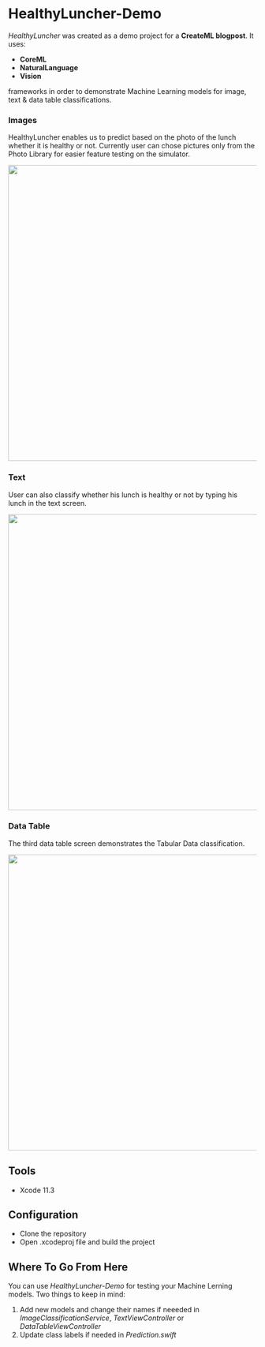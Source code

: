 # HealthyLuncher-Demo

*HealthyLuncher* was created as a demo project for a **CreateML blogpost**. 
It uses:
- **CoreML**
- **NaturalLanguage**
- **Vision**

frameworks in order to demonstrate Machine Learning models for image, text & data table classifications. 

### Images
HealthyLuncher enables us to predict based on the photo of the lunch whether it is healthy or not. Currently user can chose pictures only from the Photo Library for easier feature testing on the simulator.
<p align="center">
<img height="600" src="https://user-images.githubusercontent.com/18245585/47995944-3ecd8380-e0f7-11e8-9b16-93c2c8de0c63.gif"> 
</p>

### Text
User can also classify whether his lunch is healthy or not by typing his lunch in the text screen.
<p align="center">
<img height="600" src="https://user-images.githubusercontent.com/18245585/47995945-3ecd8380-e0f7-11e8-91b3-8e669b92bf40.gif">
</p>

### Data Table
The third data table screen demonstrates the Tabular Data classification.
<p align="center">
<img height="600" src="https://user-images.githubusercontent.com/18245585/47995946-3f661a00-e0f7-11e8-8fc5-bb6fc6bd1045.gif">
</p>

## Tools
- Xcode 11.3

## Configuration
- Clone the repository
- Open .xcodeproj file and build the project

## Where To Go From Here
You can use *HealthyLuncher-Demo* for testing your Machine Lerning models.
Two things to keep in mind:
1) Add new models and change their names if neeeded in *ImageClassificationService*, *TextViewController* or *DataTableViewController*
2) Update class labels if needed in *Prediction.swift*
